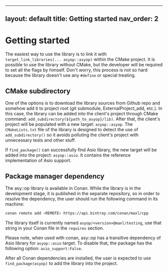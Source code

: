 
---
layout: default
title: Getting started
nav_order: 2
---

# Getting started
The easiest way to use the library is to link it with `target_link_libraries(... asyop::asyop)` within the CMake project. It is possible to use the library without CMake, but the developer will be required to set all the flags by himself. Don't worry, this process is not so hard because the library doesn't use any `#define` or special treating.

## CMake subdirectory
One of the options is to download the library sources from Github repo and somehow add it to project root (git submodule, ExternalProject_add, etc.).
In this case, the library can be added into the client's project through CMake command: `add_subdirectory(${path_to_asyop}/lib)`. After that, the client's project will be populated with a new target: `asyop::asyop`. The `CMakeLists.txt` file of the library is designed to detect the use of `add_subdirectory()` so it avoids polluting the client's project with unnecessary tests and other stuff.

If `find_package()` can successfully find Asio library, the new target will be added into the project: `asyop::asio`. It contains the reference implementation of Asio support.

## Package manager dependency
The asy::op library is available in Conan. While the library is in the development stage, it is published in the separate repository, so in order to resolve the dependency, the user should run the following command in its machine:
```bash
conan remote add <REMOTE> https://api.bintray.com/conan/maxl/cpp
```
The library itself is currently named `asyop/<version>@maxl/testing`, use that string in your Conan file in the `requires` section. 

Please note, when used with conan, asy::op has a transitive dependency of Asio library for `asyop::asio` target. To disable that, the package has the following option: `asio_support:False`.

After all Conan dependencies are installed, the user is expected to use `find_package(asyop)` to add the library into the project.

<!--stackedit_data:
eyJoaXN0b3J5IjpbMTIzMTY5NjQ0LC0xMDA3MjI2OTg4LC00ND
UwNjM2MjVdfQ==
-->